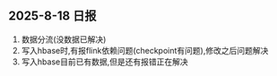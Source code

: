 ## 2025-8-18 日报

1. 数据分流(没数据已解决)
2. 写入hbase时,有报flink依赖问题(checkpoint有问题),修改之后问题解决
3. 写入hbase目前已有数据,但是还有报错正在解决